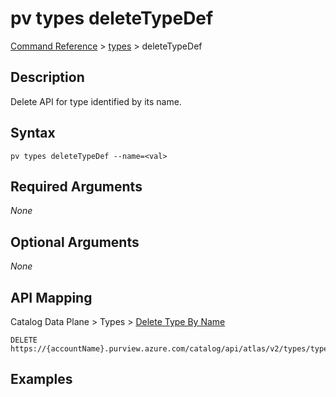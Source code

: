 # pv types deleteTypeDef
[Command Reference](../../../README.md#command-reference) > [types](./main.md) > deleteTypeDef

## Description
Delete API for type identified by its name.

## Syntax
```
pv types deleteTypeDef --name=<val>
```

## Required Arguments
*None*

## Optional Arguments
*None*

## API Mapping
Catalog Data Plane > Types > [Delete Type By Name](https://docs.microsoft.com/en-us/rest/api/purview/catalogdataplane/types/delete-type-by-name)
```
DELETE https://{accountName}.purview.azure.com/catalog/api/atlas/v2/types/typedef/name/{name}
```

## Examples
```powershell

```